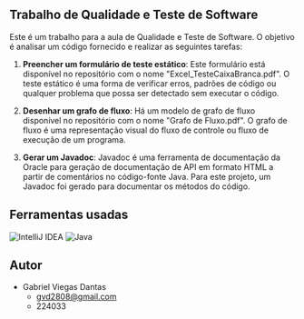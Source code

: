 ## Trabalho de Qualidade e Teste de Software

Este é um trabalho para a aula de Qualidade e Teste de Software. O objetivo é analisar um código fornecido e realizar as seguintes tarefas:

1. **Preencher um formulário de teste estático**: Este formulário está disponível no repositório com o nome "Excel_TesteCaixaBranca.pdf". O teste estático é uma forma de verificar erros, padrões de código ou qualquer problema que possa ser detectado sem executar o código.

2. **Desenhar um grafo de fluxo**: Há um modelo de grafo de fluxo disponível no repositório com o nome "Grafo de Fluxo.pdf". O grafo de fluxo é uma representação visual do fluxo de controle ou fluxo de execução de um programa.

3. **Gerar um Javadoc**: Javadoc é uma ferramenta de documentação da Oracle para geração de documentação de API em formato HTML a partir de comentários no código-fonte Java. Para este projeto, um Javadoc foi gerado para documentar os métodos do código.

## Ferramentas usadas

![IntelliJ IDEA](https://img.shields.io/badge/IntelliJIDEA-0D1117?style=for-the-badge&logo=intellij-idea&logoColor=white)
![Java](https://img.shields.io/badge/Java-0D1117?style=for-the-badge&logo=openjdk&logoColor=FFFFFF)

## Autor

- Gabriel Viegas Dantas
  - gvd2808@gmail.com
  - 224033
